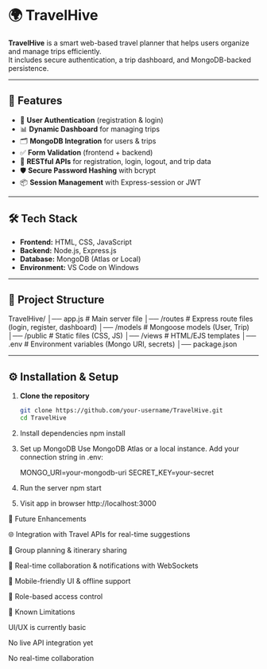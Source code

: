 # 🌍 TravelHive

**TravelHive** is a smart web-based travel planner that helps users organize and manage trips efficiently.  
It includes secure authentication, a trip dashboard, and MongoDB-backed persistence.

---

## 🚀 Features

- 🔐 **User Authentication** (registration & login)  
- 📊 **Dynamic Dashboard** for managing trips  
- 🗂 **MongoDB Integration** for users & trips  
- ✅ **Form Validation** (frontend + backend)  
- 🔄 **RESTful APIs** for registration, login, logout, and trip data  
- 🛡 **Secure Password Hashing** with bcrypt  
- 📦 **Session Management** with Express-session or JWT  

---

## 🛠 Tech Stack

- **Frontend:** HTML, CSS, JavaScript  
- **Backend:** Node.js, Express.js  
- **Database:** MongoDB (Atlas or Local)  
- **Environment:** VS Code on Windows  

---

## 📂 Project Structure

TravelHive/
│── app.js # Main server file
│── /routes # Express route files (login, register, dashboard)
│── /models # Mongoose models (User, Trip)
│── /public # Static files (CSS, JS)
│── /views # HTML/EJS templates
│── .env # Environment variables (Mongo URI, secrets)
│── package.json


---

## ⚙️ Installation & Setup

1. **Clone the repository**
   ```bash
   git clone https://github.com/your-username/TravelHive.git
   cd TravelHive

2. Install dependencies
   npm install
   
3. Set up MongoDB
   Use MongoDB Atlas or a local instance.
   Add your connection string in .env:
   
   MONGO_URI=your-mongodb-uri
   SECRET_KEY=your-secret

4. Run the server
   npm start

5. Visit app in browser
http://localhost:3000

📌 Future Enhancements

🌐 Integration with Travel APIs for real-time suggestions

🤝 Group planning & itinerary sharing

🔔 Real-time collaboration & notifications with WebSockets

📱 Mobile-friendly UI & offline support

🔑 Role-based access control


🚧 Known Limitations

UI/UX is currently basic

No live API integration yet

No real-time collaboration 









